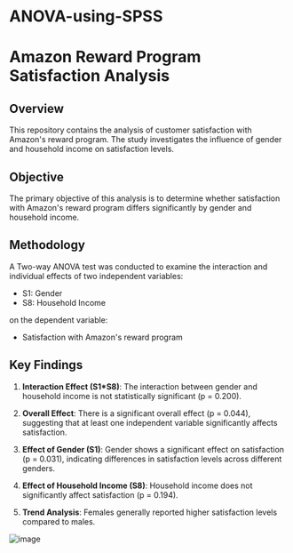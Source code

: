 # ANOVA-using-SPSS

# Amazon Reward Program Satisfaction Analysis

## Overview
This repository contains the analysis of customer satisfaction with Amazon's reward program. The study investigates the influence of gender and household income on satisfaction levels.

## Objective
The primary objective of this analysis is to determine whether satisfaction with Amazon's reward program differs significantly by gender and household income.

## Methodology
A Two-way ANOVA test was conducted to examine the interaction and individual effects of two independent variables: 
- S1: Gender
- S8: Household Income

on the dependent variable:
- Satisfaction with Amazon's reward program

## Key Findings
1. **Interaction Effect (S1*S8)**: The interaction between gender and household income is not statistically significant (p = 0.200).

2. **Overall Effect**: There is a significant overall effect (p = 0.044), suggesting that at least one independent variable significantly affects satisfaction.

3. **Effect of Gender (S1)**: Gender shows a significant effect on satisfaction (p = 0.031), indicating differences in satisfaction levels across different genders.

4. **Effect of Household Income (S8)**: Household income does not significantly affect satisfaction (p = 0.194).

5. **Trend Analysis**: Females generally reported higher satisfaction levels compared to males.

![image](https://github.com/bhupeshdod/ANOVA-using-SPSS/assets/141383468/f39e77ea-7412-46fa-a520-6e088d772e49)

